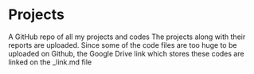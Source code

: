# Projects
A GitHub repo of all my projects and codes
The projects along with their reports are uploaded.
Since some of the code files are too huge to be uploaded on Github, the Google Drive link which stores these codes are linked on the _link.md file
